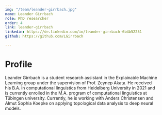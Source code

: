 ```yaml
---
img: "/team/leander-girrbach.jpg"
name: Leander Girrbach
role: PhD researcher
order: 4
link: leander-girrbach
linkedin: https://de.linkedin.com/in/leander-girrbach-6b4b52251
github: https://github.com/LGirrbach

---
```


# Profile
Leander Girrbach is a student research assistant in the Explainable Machine Learning group under the supervision of Prof. Zeynep Akata.
He received his B.A. in computational linguistics from Heidelberg University in 2021 and is currently enrolled in the M.A. program of computational linguistics at Tübingen university.
Currently, he is working with Anders Christensen and Almut Sophia Koepke on applying topological data analysis to deep neural models.
